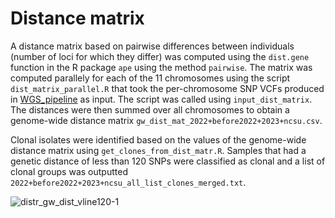# Distance matrix

A distance matrix based on pairwise differences between individuals (number of loci for which they differ) was computed using the `dist.gene` function in the R package `ape` using the method `pairwise`. The matrix was computed parallely for each of the 11 chromosomes using the script `dist_matrix_parallel.R` that took the per-chromosome SNP VCFs produced in [WGS_pipeline](../WGS_pipeline/WGS_pipeline.md) as input. The script was called using `input_dist_matrix`. The distances were then summed over all chromosomes to obtain a genome-wide distance matrix `gw_dist_mat_2022+before2022+2023+ncsu.csv`.

Clonal isolates were identified based on the values of the genome-wide distance matrix using `get_clones_from_dist_matr.R`. Samples that had a genetic distance of less than 120 SNPs were classified as clonal and a list of clonal groups was outputted `2022+before2022+2023+ncsu_all_list_clones_merged.txt`. 

![distr_gw_dist_vline120-1](https://github.com/fmenardo/Bgt_popgen_Europe_2024/assets/90404355/c7a9f6dc-2162-46eb-98f4-68c4232ffb5e)

